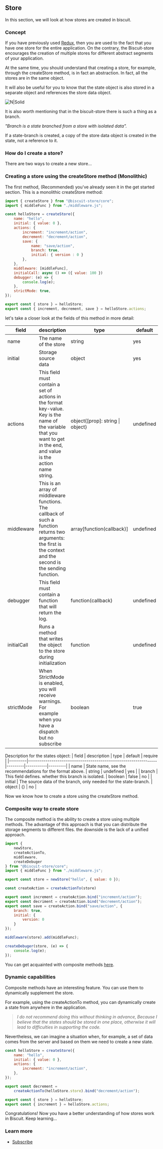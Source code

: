 ## Store
In this section, we will look at how stores are created in biscuit.

### Concept
If you have previously used [Redux](https://redux.js.org/), then you are used to the fact that you have one store for the entire application. On the contrary, the Biscuit-store encourages the creation of multiple stores for different abstract segments of your application.

At the same time, you should understand that creating a store, for example, through the createStore method, is in fact an abstraction. In fact, all the stores are in the same object.

It will also be useful for you to know that the state object is also stored in a separate object and references the store data object.

![N|Solid](/docs/assets/store.png)

It is also worth mentioning that in the biscuit-store there is such a thing as a branch. 

*"Branch is a state branched from a store with isolated data".*

If a state-branch is created, a copy of the store data object is created in the state, not a reference to it.

### How do I create a store?

There are two ways to create a new store...

### Creating a store using the createStore method (Monolithic)
The first method, (Recommended) you've already seen it in the get started section. This is a monolithic createStore method:

```javascript
import { createStore } from "@biscuit-store/core";
import { middleFunc } from "./middleware.js";

const helloStore = createStore({
    name: "hello",
    initial: { value: 0 },
    actions: {
        increment: "increment/action",
        decrement: "decrement/action",
        save: {
            name: "save/action",
            branch: true,
            initial: { version : 0 }
        },
    }, 
    middleware: [middleFunc],
    initialCall: async () => ({ value: 100 })
    debugger: (e) => {
        console.log(e);
    },
    strictMode: true,
});

export const { store } = helloStore;
export const { increment, decrement, save } = helloStore.actions;
```
let's take a closer look at the fields of this method in more detail:

| field      | description                                                                                                                                                                                            | type                                  | default   | require |
|------------|--------------------------------------------------------------------------------------------------------------------------------------------------------------------------------------------------------|---------------------------------------|-----------|---------|
| name       | The name of the store | string | yes     |
| initial    | Storage source data | object | yes     |
| actions    | This field must contain a set of actions in the format key-value.  Key is the name of the variable that you want to get in the end,  and value is the action name string. | object{[prop]: string \| object}      | undefined | no      |
| middleware | This is an array of middleware functions.  The callback of such a function returns two arguments:  the first is the context and the second is the sending function.                                    | array[function(callback)]             | undefined | no      |
| debugger   | This field must contain a function that will return the log.                                                                                                                                           | function(callback)                    | undefined | no      |
| initialCall    | Runs a method that writes the object to the store during initialization | function | undefined     | no     |
| strictMode | When StrictMode is enabled, you will receive warnings. For example when you have a dispatch but no subscribe                                                                                           | boolean                               | true      | no      |


Description for the states object:
| field   | description                                                      | type    | default   | require |
|---------|------------------------------------------------------------------|---------|-----------|---------|
| name    | State name, see the recommendations for the format above.        | string  | undefined | yes     |
| branch  | This field defines. whether this branch is isolated.             | boolean | false     | no      |
| initial | The source data of the branch, only needed for the state-branch. | object  | {}        | no      |

Now we know how to create a store using the createStore method.

### Composite way to create store
The composite method is the ability to create a store using multiple methods. The advantage of this approach is that you can distribute the storage segments to different files. the downside is the lack of a unified approach.

```javascript
import { 
    newStore, 
    createActionTo, 
    middleware, 
    createDebuger 
} from "@biscuit-store/core";
import { middleFunc } from "./middleware.js";

export const store = newStore("hello", { value: 0 });

const createAction = createActionTo(store)

export const increment = createAction.bind("increment/action");
export const decriment = createAction.bind("decrement/action");
export const save = createAction.bind("save/action", {
    branch: true, 
    initial: {
        version: 0
    }
});

middleware(store).add(middleFunc);

createDebuger(store, (e) => {
    console.log(e);
});
```
You can get acquainted with composite methods [here](https://redux.js.org/).

### Dynamic capabilities

Composite methods have an interesting feature. You can use them to dynamically supplement the store.

For example, using the createActionTo method, you can dynamically create a state from anywhere in the application.

> *I do not recommend doing this without thinking in advance, Because I believe that the states should be stored in one place, otherwise it will lead to difficulties in supporting the code.* 

Nevertheless, we can imagine a situation when, for example, a set of data comes from the server and based on them we need to create a new state.

```javascript
const helloStore = createStore({
    name: "hello",
    initial: { value: 0 },
    actions: {
        increment: "increment/action",
    }, 
});

export const decrement = 
    createActionTo(helloStore.store).bind("decrement/action");

export const { store } = helloStore;
export const { increment } = helloStore.actions;
```

Congratulations! Now you have a better understanding of how stores work in Biscuit. Keep learning...

### Learn more
 - [Subscribe](/docs/core/SUBSCRIBE.md)
